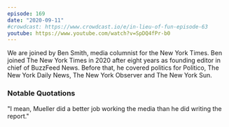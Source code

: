 ```yaml
---
episode: 169
date: "2020-09-11"
#crowdcast: https://www.crowdcast.io/e/in-lieu-of-fun-episode-63
youtube: https://www.youtube.com/watch?v=SpDQ4fPr-b0
---
```


We are joined by Ben Smith, media columnist for the New York Times. Ben joined
The New York Times in 2020 after eight years as founding editor in chief of
BuzzFeed News. Before that, he covered politics for Politico, The New York
Daily News, The New York Observer and The New York Sun.

### Notable Quotations

"I mean, Mueller did a better job working the media than he did writing the report."
